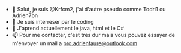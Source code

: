 - 👋 Salut, je suis @Krfcm2, j'ai d'autre pseudo comme Todri1 ou Adrien7bn
- 👀 Je suis interreser par le coding
- 🌱 J'aprend actuellement le java, html et le C#
- 📫 Pour me contacter, c'est très dur mais vous pouvez essayer de m'envoyer un mail a pro.adrienfaure@outlook.com
